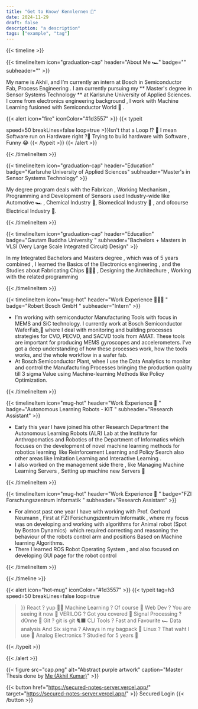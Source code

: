 ```yaml
---
title: "Get to Know/ Kennlernen 👀"
date: 2024-11-29
draft: false
description: "a description"
tags: ["example", "tag"]
---
```



{{< timeline >}}

{{< timelineItem icon="graduation-cap" header="About Me 🏎️" badge="" subheader="" >}}

My name is Akhil, and I’m currently an intern at Bosch in Semiconductor Fab, Process Engineering . I am currently pursuing my ** Master's degree in Sensor Systems Technology ** at Karlsruhe University of Applied Sciences. I come from electronics engineering background , I work with Machine Learning fusioned with Semiconductor World 🥽 .


{{< alert icon="fire"  iconColor="#1d3557" >}}
{{< typeit  

  speed=50
  breakLines=false
  loop=true >}}Isn't that a Loop !? 🔄
  I mean Software run on Hardware right ?🤔 
  Trying to build hardware with Software , Funny 😂
  {{< /typeit >}}
{{< /alert >}}


{{< /timelineItem >}}


{{< timelineItem icon="graduation-cap" header="Education" badge="Karlsruhe University of Applied Sciences" subheader="Master's in Sensor Systems Technology" >}}

My degree program deals with the Fabrican , Working Mechanism , Programming and Development of Sensors used Industry-wide like Automotive 🏎️ , Chemical Industry 🧪, Biomedical Industry 🧫 , and ofcourse Electrical Industry 🔌.

{{< /timelineItem >}}

{{< timelineItem icon="graduation-cap" header="Education" badge="Gautam Buddha University " subheader="Bachelors + Masters in VLSI (Very Large Scale Integrated Circuit) Design" >}}

In my Integrated Bachelors and Masters degree , which was of 5 years combined , I learned the Basics of the Electronics engineering , and the Studies about Fabricating Chips 👨🏻‍💻 , Designing the Architechure , Working with the related programming

{{< /timelineItem >}}

{{< timelineItem icon="mug-hot" header="Work Experience 👨🏻‍💻 " badge="Robert Bosch GmbH " subheader="Intern" >}}
<ul>
<li>I’m working with semiconductor Manufacturing Tools with focus in MEMS and SiC technology. I currently work at Bosch Semiconductor WaferFab,🤖 where I deal with monitoring and building processes strategies for CVD, PECVD, and SACVD tools from AMAT. These tools are  important for producing MEMS gyroscopes and accelerometers. I’ve got a deep understanding of how these processes work, how the tools works, and the whole workflow in a wafer fab.

  </li>
  <li>
At  Bosch Semiconductor Plant, whee I use the Data Analytics to monitor and control the Manufacturing Processes bringing the production quality till 3 sigma Value using Machine-learning Methods like Policy Optimization.</li>
</ul>

{{< /timelineItem >}}


{{< timelineItem icon="mug-hot" header="Work Experience 🤖 " badge="Autonomous Learning Robots - KIT " subheader="Research Assistant" >}}
<ul>
<li>Early this year I have joined his other Research Department the Autonomous Learning Robots (ALR) Lab at the Institute for Anthropomatics and Robotics of the Department of Informatics which focuses on the development of novel machine learning methods for robotics learning  like Reinforcement Learning and Policy Search also other areas like Imitation Learning and Interactive Learning . 


  </li>
  <li>
I also worked on the management side there , like Managing Machine Learning Servers , Setting up machine new Servers 📀</li>
</ul>

{{< /timelineItem >}}


{{< timelineItem icon="mug-hot" header="Work Experience 🦾 " badge="FZI Forschungszentrum Informatik " subheader="Research Assistant" >}}
<ul>
<li>For almost past one year I have with working with Prof. Gerhard Neumann , First at FZI Forschungszentrum Informatik , where my focus was on developing and working with algorithms for Animal robot (Spot by Boston Dynamics)  which required correcting and reasoning the behaviour of the robots control arm and positions Based on Machine learning Algorithms.

  </li>
  <li>
There I learned ROS Robot Operating System , and also focused on developing GUI page for the robot control</li>
</ul>

{{< /timelineItem >}}


{{< /timeline >}}

{{< alert icon="hot-mug" iconColor="#1d3557" >}} 
{{< typeit 
  tag=h3
  speed=50
  breakLines=false
  loop=true
>}}
React ? yup 👍🏻
Machine Learning ? Of course 🧡
Web Dev ? You are seeing it now 🐣
VERILOG ? Got you covered 🌝
Signal Processing ? dOnne 📶
Git ? git is git 🐈‍⬛
CLI Tools ? Fast and Favourite 🏎️
Data analysis And Six sigma ? Always in my bagpack 🎒
Linux ? That waht I use 🐧
Analog Electronics ? Studied for 5 years 🏫

{{< /typeit >}}

{{< /alert >}}



{{< figure
    src="cap.png"
    alt="Abstract purple artwork"
    caption="Master Thesis done by [Me (Akhil Kumar)](https://www.ijser.org/onlineResearchPaperViewer.aspx?Reduction_in_Power_of_Logic_Circuits_using_Device_Stacking_and_Virtual_Power_Rails.pdf)"
    >}}



{{< button href="https://secured-notes-server.vercel.app/" target="https://secured-notes-server.vercel.app/" >}}
Secured Login
{{< /button >}}
